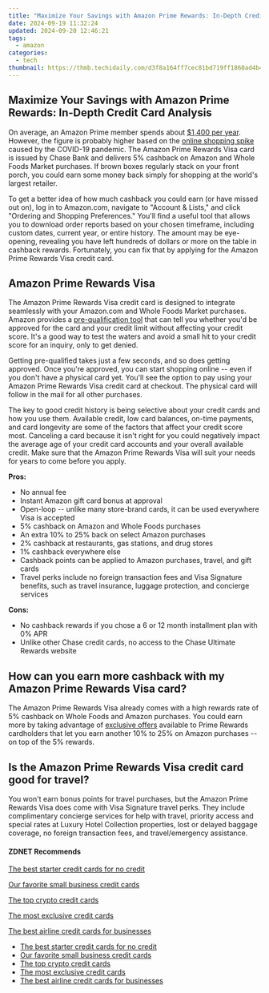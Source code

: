 ```yaml
---
title: "Maximize Your Savings with Amazon Prime Rewards: In-Depth Credit Card Analysis"
date: 2024-09-19 11:32:24
updated: 2024-09-20 12:46:21
tags:
  - amazon
categories:
  - tech
thumbnail: https://thmb.techidaily.com/d3f8a164ff7cec81bd719ff1860ad4b428bdab1ff70424914ce34922d708e742.jpg
---
```


## Maximize Your Savings with Amazon Prime Rewards: In-Depth Credit Card Analysis

On average, an Amazon Prime member spends about [$1,400 per year](https://www.statista.com/statistics/304938/amazon-prime-and-non-prime-members-average-sales-spend/). However, the figure is probably higher based on the [online shopping spike](https://www.reuters.com/technology/amazon-first-quarter-sales-beat-expectations-2021-04-29/) caused by the COVID-19 pandemic. The Amazon Prime Rewards Visa card is issued by Chase Bank and delivers 5% cashback on Amazon and Whole Foods Market purchases. If brown boxes regularly stack on your front porch, you could earn some money back simply for shopping at the world's largest retailer. 

To get a better idea of how much cashback you could earn (or have missed out on), log in to Amazon.com, navigate to "Account & Lists," and click "Ordering and Shopping Preferences." You'll find a useful tool that allows you to download order reports based on your chosen timeframe, including custom dates, current year, or entire history. The amount may be eye-opening, revealing you have left hundreds of dollars or more on the table in cashback rewards. Fortunately, you can fix that by applying for the Amazon Prime Rewards Visa credit card. 

## Amazon Prime Rewards Visa

The Amazon Prime Rewards Visa credit card is designed to integrate seamlessly with your Amazon.com and Whole Foods Market purchases. Amazon provides a [pre-qualification tool](https://buy.geni.us/Proxy.ashx?TSID=368250&GR%5FURL=https%3A%2F%2Fwww.amazon.com%2Fgp%2Fcobrandcard%2Fmarketing.html%3Fpr%3Dcon321%26ref%5F%3Dissecm%26tag%3Dzd-buy-button-20%26ascsubtag%3D%5F%5FCOM%5FCLICK%5FID%5F%5F%7Cdc211119-ecd7-4813-8e8d-ce9950eac2bd%7Cdtp&dtb=1) that can tell you whether you'd be approved for the card and your credit limit without affecting your credit score. It's a good way to test the waters and avoid a small hit to your credit score for an inquiry, only to get denied.

Getting pre-qualified takes just a few seconds, and so does getting approved. Once you're approved, you can start shopping online -- even if you don't have a physical card yet. You'll see the option to pay using your Amazon Prime Rewards Visa credit card at checkout. The physical card will follow in the mail for all other purchases.

The key to good credit history is being selective about your credit cards and how you use them. Available credit, low card balances, on-time payments, and card longevity are some of the factors that affect your credit score most. Canceling a card because it isn't right for you could negatively impact the average age of your credit card accounts and your overall available credit. Make sure that the Amazon Prime Rewards Visa will suit your needs for years to come before you apply. 

**Pros:**

* No annual fee
* Instant Amazon gift card bonus at approval
* Open-loop -- unlike many store-brand cards, it can be used everywhere Visa is accepted
* 5% cashback on Amazon and Whole Foods purchases
* An extra 10% to 25% back on select Amazon purchases
* 2% cashback at restaurants, gas stations, and drug stores
* 1% cashback everywhere else
* Cashback points can be applied to Amazon purchases, travel, and gift cards
* Travel perks include no foreign transaction fees and Visa Signature benefits, such as travel insurance, luggage protection, and concierge services

**Cons:**

* No cashback rewards if you chose a 6 or 12 month installment plan with 0% APR
* Unlike other Chase credit cards, no access to the Chase Ultimate Rewards website

## How can you earn more cashback with my Amazon Prime Rewards Visa card?

The Amazon Prime Rewards Visa already comes with a high rewards rate of 5% cashback on Whole Foods and Amazon purchases. You could earn more by taking advantage of [exclusive offers](https://buy.geni.us/Proxy.ashx?TSID=368250&GR%5FURL=https%3A%2F%2Fwww.amazon.com%2Fb%3Fie%3DUTF8%26node%3D17934980011%26tag%3Dzd-buy-button-20%26ascsubtag%3D%5F%5FCOM%5FCLICK%5FID%5F%5F%7Cdc211119-ecd7-4813-8e8d-ce9950eac2bd%7Cdtp&dtb=1) available to Prime Rewards cardholders that let you earn another 10% to 25% on Amazon purchases -- on top of the 5% rewards.

## Is the Amazon Prime Rewards Visa credit card good for travel?

You won't earn bonus points for travel purchases, but the Amazon Prime Rewards Visa does come with Visa Signature travel perks. They include complimentary concierge services for help with travel, priority access and special rates at Luxury Hotel Collection properties, lost or delayed baggage coverage, no foreign transaction fees, and travel/emergency assistance.

#### **ZDNET** Recommends

[The best starter credit cards for no credit](https://www.zdnet.com/article/best-starter-credit-card-for-no-credit/ "The best starter credit cards for no credit")

[Our favorite small business credit cards](https://www.zdnet.com/article/best-small-business-credit-card/ "Our favorite small business credit cards")

[The top crypto credit cards](https://www.zdnet.com/article/best-crypto-credit-card/ "The top crypto credit cards")

[The most exclusive credit cards](https://www.zdnet.com/article/most-exclusive-credit-card/ "The most exclusive credit cards")

[The best airline credit cards for businesses](https://www.zdnet.com/article/best-airline-credit-card/ "The best airline credit cards for businesses")

* [The best starter credit cards for no credit](https://www.zdnet.com/article/best-starter-credit-card-for-no-credit/ "The best starter credit cards for no credit")
* [Our favorite small business credit cards](https://www.zdnet.com/article/best-small-business-credit-card/ "Our favorite small business credit cards")
* [The top crypto credit cards](https://www.zdnet.com/article/best-crypto-credit-card/ "The top crypto credit cards")
* [The most exclusive credit cards](https://www.zdnet.com/article/most-exclusive-credit-card/ "The most exclusive credit cards")
* [The best airline credit cards for businesses](https://www.zdnet.com/article/best-airline-credit-card/ "The best airline credit cards for businesses")

##

<ins class="adsbygoogle"
     style="display:block"
     data-ad-format="autorelaxed"
     data-ad-client="ca-pub-7571918770474297"
     data-ad-slot="1223367746"></ins>



<ins class="adsbygoogle"
     style="display:block"
     data-ad-client="ca-pub-7571918770474297"
     data-ad-slot="8358498916"
     data-ad-format="auto"
     data-full-width-responsive="true"></ins>
